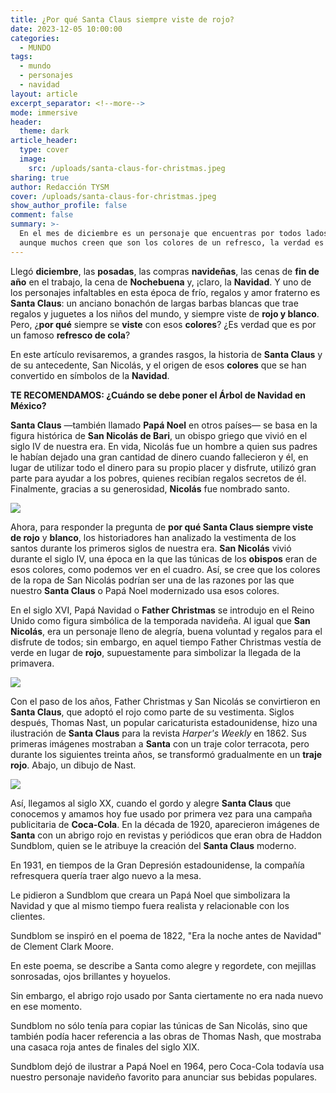 ```yaml
---
title: ¿Por qué Santa Claus siempre viste de rojo?
date: 2023-12-05 10:00:00
categories:
  - MUNDO
tags:
  - mundo
  - personajes
  - navidad
layout: article
excerpt_separator: <!--more-->
mode: immersive
header:
  theme: dark
article_header:
  type: cover
  image:
    src: /uploads/santa-claus-for-christmas.jpeg
sharing: true
author: Redacción TYSM
cover: /uploads/santa-claus-for-christmas.jpeg
show_author_profile: false
comment: false
summary: >-
  En el mes de diciembre es un personaje que encuentras por todos lados, y
  aunque muchos creen que son los colores de un refresco, la verdad es otra…
---
```

Llegó **diciembre**, las **posadas**, las compras **navideñas**, las cenas de **fin de año** en el trabajo, la cena de **Nochebuena** y, ¡claro, la **Navidad**. Y uno de los personajes infaltables en esta época de frío, regalos y amor fraterno es **Santa Claus**: un anciano bonachón de largas barbas blancas que trae regalos y juguetes a los niños del mundo, y siempre viste de **rojo y blanco**. Pero, ¿**por qué** siempre se **viste** con esos **colores**? ¿Es verdad que es por un famoso **refresco de cola**?

En este artículo revisaremos, a grandes rasgos, la historia de **Santa Claus** y de su antecedente, San Nicolás, y el origen de esos **colores** que se han convertido en símbolos de la **Navidad**.

**TE RECOMENDAMOS: ¿Cuándo se debe poner el Árbol de Navidad en México?**

**Santa Claus** —también llamado **Papá Noel** en otros países— se basa en la figura histórica de **San Nicolás de Bari**, un obispo griego que vivió en el siglo IV de nuestra era. En vida, Nicolás fue un hombre a quien sus padres le habían dejado una gran cantidad de dinero cuando fallecieron y él, en lugar de utilizar todo el dinero para su propio placer y disfrute, utilizó gran parte para ayudar a los pobres, quienes recibían regalos secretos de él. Finalmente, gracias a su generosidad, **Nicolás** fue nombrado santo.

![](https://upload.wikimedia.org/wikipedia/commons/d/d9/Jaroslav_%C4%8Cerm%C3%A1k_%281831_-_1878%29_-_Sv._Mikul%C3%A1%C5%A1.jpg)

Ahora, para responder la pregunta de **por qué Santa Claus siempre viste de rojo** y **blanco**, los historiadores han analizado la vestimenta de los santos durante los primeros siglos de nuestra era. **San Nicolás** vivió durante el siglo IV, una época en la que las túnicas de los **obispos** eran de esos colores, como podemos ver en el cuadro. Así, se cree que los colores de la ropa de San Nicolás podrían ser una de las razones por las que nuestro **Santa Claus** o Papá Noel modernizado usa esos colores.

En el siglo XVI, Papá Navidad o **Father Christmas** se introdujo en el Reino Unido como figura simbólica de la temporada navideña. Al igual que **San Nicolás**, era un personaje lleno de alegría, buena voluntad y regalos para el disfrute de todos; sin embargo, en aquel tiempo Father Christmas vestía de verde en lugar de **rojo**, supuestamente para simbolizar la llegada de la primavera.

![](https://upload.wikimedia.org/wikipedia/commons/thumb/c/c5/Christmas_postcard_with_Santa_Claus_wearing_green_robes%2C_carrying_full_sack%2C_with_%22Christmas_Greetings.%22.jpg/650px-Christmas_postcard_with_Santa_Claus_wearing_green_robes%2C_carrying_full_sack%2C_with_%22Christmas_Greetings.%22.jpg)

Con el paso de los años, Father Christmas y San Nicolás se convirtieron en **Santa Claus**, que adoptó el rojo como parte de su vestimenta. Siglos después, Thomas Nast, un popular caricaturista estadounidense, hizo una ilustración de **Santa Claus** para la revista *Harper's Weekly* en 1862. Sus primeras imágenes mostraban a **Santa** con un traje color terracota, pero durante los siguientes treinta años, se transformó gradualmente en un **traje rojo**. Abajo, un dibujo de Nast.

![](https://upload.wikimedia.org/wikipedia/commons/thumb/b/b9/Merry_Old_Santa_Claus_by_Thomas_Nast.jpg/616px-Merry_Old_Santa_Claus_by_Thomas_Nast.jpg)

Así, llegamos al siglo XX, cuando el gordo y alegre **Santa Claus** que conocemos y amamos hoy fue usado por primera vez para una campaña publicitaria de **Coca-Cola**. En la década de 1920, aparecieron imágenes de **Santa** con un abrigo rojo en revistas y periódicos que eran obra de Haddon Sundblom, quien se le atribuye la creación del **Santa Claus** moderno.

En 1931, en tiempos de la Gran Depresión estadounidense, la compañía refresquera quería traer algo nuevo a la mesa.

Le pidieron a Sundblom que creara un Papá Noel que simbolizara la Navidad y que al mismo tiempo fuera realista y relacionable con los clientes.

Sundblom se inspiró en el poema de 1822, "Era la noche antes de Navidad" de Clement Clark Moore.

En este poema, se describe a Santa como alegre y regordete, con mejillas sonrosadas, ojos brillantes y hoyuelos.

Sin embargo, el abrigo rojo usado por Santa ciertamente no era nada nuevo en ese momento.

Sundblom no sólo tenía para copiar las túnicas de San Nicolás, sino que también podía hacer referencia a las obras de Thomas Nash, que mostraba una casaca roja antes de finales del siglo XIX.

Sundblom dejó de ilustrar a Papá Noel en 1964, pero Coca-Cola todavía usa nuestro personaje navideño favorito para anunciar sus bebidas populares.